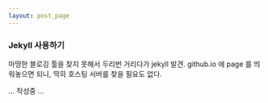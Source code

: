 ```yaml
---
layout: post_page
---
```


### Jekyll 사용하기

마땅한 블로깅 툴을 찾지 못해서 두리번 거리다가 jekyll 발견.
github.io 에 page 를 띄워놓으면 되니, 딱히 호스팅 서버를 찾을 필요도 없다.

... 작성중 ...

